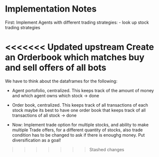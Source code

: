 # Implementation Notes

First: Implement Agents with different trading strategies: 
        - look up stock trading strategies 

<<<<<<< Updated upstream
Create an Orderbook which matches buy and sell offers of all bots
=======

We have to think about the dataframes for the following:

- Agent portofolio, centralized. This keeps track of the amount of money and 
which agent owns which stock -> done

- Order book, centralized. This keeps track of all transactions of each stock
maybe its best to have one order book that keeps track of all transactions of all stock -> done

- Now: Implement trade option for multiple stocks, and ability to make multiple Trade offers, for a different quantity of stocks, also trade condition has to be changed to ask if there is enoughg money. Put diversification as a goal! 
>>>>>>> Stashed changes
